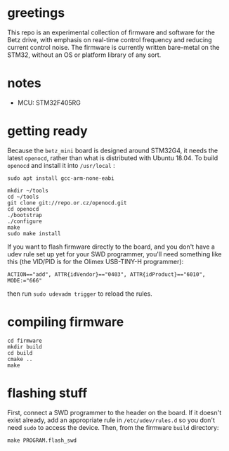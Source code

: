 # greetings
This repo is an experimental collection of firmware and software for the
Betz drive, with emphasis on real-time control frequency and reducing
current control noise. The firmware is currently written bare-metal on
the STM32, without an OS or platform library of any sort.

# notes
 * MCU: STM32F405RG

# getting ready
Because the `betz_mini` board is designed around STM32G4, it needs the
latest `openocd`, rather than what is distributed with Ubuntu 18.04. To
build `openocd` and install it into `/usr/local` :
```
sudo apt install gcc-arm-none-eabi

mkdir ~/tools
cd ~/tools
git clone git://repo.or.cz/openocd.git
cd openocd
./bootstrap
./configure
make
sudo make install
```

If you want to flash firmware directly to the board, and you don't have
a udev rule set up yet for your SWD programmer, you'll need something
like this (the VID/PID is for the Olimex USB-TINY-H programmer):
```
ACTION=="add", ATTR{idVendor}=="0403", ATTR{idProduct}=="6010", MODE:="666"
```
then run `sudo udevadm trigger` to reload the rules.

# compiling firmware
```
cd firmware
mkdir build
cd build
cmake ..
make
```

# flashing stuff
First, connect a SWD programmer to the header on the board. If it doesn't
exist already, add an appropriate rule in `/etc/udev/rules.d` so you don't
need `sudo` to access the device. Then, from the firmware `build` directory:

```
make PROGRAM.flash_swd
```

